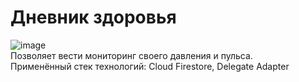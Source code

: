 # Дневник здоровья<br>
![image](https://github.com/Veider1972/Blood_Pressure_Diary/assets/90972544/48eb5b0a-bd19-487e-89c5-266dd5e7e6fb)<br>
Позволяет вести мониторинг своего давления и пульса.<br>
Применённый стек технологий: Cloud Firestore, Delegate Adapter
